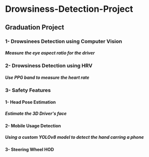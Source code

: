 # Drowsiness-Detection-Project
## Graduation Project

### 1- Drowsinees Detection using Computer Vision
##### Measure the eye aspect ratio for the driver

### 2- Drowsiness Detection using HRV
##### Use PPG band to measure the heart rate

### 3- Safety Features
#### 1- Head Pose Estimation
##### Estimate the 3D Driver's face 
#### 2- Mobile Usage Detection 
##### Using a custom YOLOv8 model to detect the hand carring a phone
#### 3- Steering Wheel HOD

